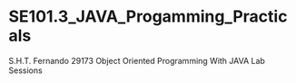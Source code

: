 # SE101.3_JAVA_Progamming_Practicals

S.H.T. Fernando
29173
Object Oriented Programming With JAVA
Lab Sessions
